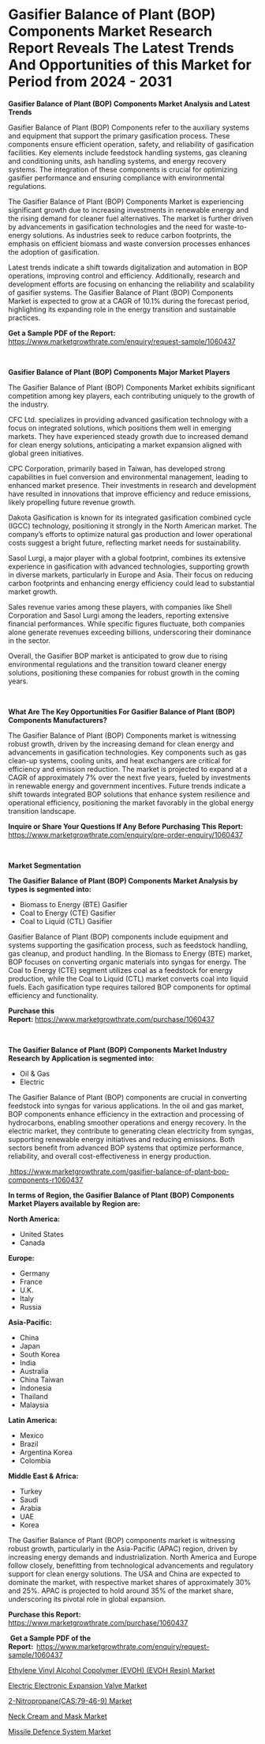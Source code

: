 <p><h1>Gasifier Balance of Plant (BOP) Components Market Research Report Reveals The Latest Trends And Opportunities of this Market for Period from 2024 - 2031</h1></p><p><strong>Gasifier Balance of Plant (BOP) Components Market Analysis and Latest Trends</strong></p>
<p><p>Gasifier Balance of Plant (BOP) Components refer to the auxiliary systems and equipment that support the primary gasification process. These components ensure efficient operation, safety, and reliability of gasification facilities. Key elements include feedstock handling systems, gas cleaning and conditioning units, ash handling systems, and energy recovery systems. The integration of these components is crucial for optimizing gasifier performance and ensuring compliance with environmental regulations.</p><p>The Gasifier Balance of Plant (BOP) Components Market is experiencing significant growth due to increasing investments in renewable energy and the rising demand for cleaner fuel alternatives. The market is further driven by advancements in gasification technologies and the need for waste-to-energy solutions. As industries seek to reduce carbon footprints, the emphasis on efficient biomass and waste conversion processes enhances the adoption of gasification.</p><p>Latest trends indicate a shift towards digitalization and automation in BOP operations, improving control and efficiency. Additionally, research and development efforts are focusing on enhancing the reliability and scalability of gasifier systems. The Gasifier Balance of Plant (BOP) Components Market is expected to grow at a CAGR of 10.1% during the forecast period, highlighting its expanding role in the energy transition and sustainable practices.</p></p>
<p><strong>Get a Sample PDF of the Report:&nbsp;</strong> <a href="https://www.marketgrowthrate.com/enquiry/request-sample/1060437">https://www.marketgrowthrate.com/enquiry/request-sample/1060437</a></p>
<p>&nbsp;</p>
<p><strong>Gasifier Balance of Plant (BOP) Components Major Market Players</strong></p>
<p><p>The Gasifier Balance of Plant (BOP) Components Market exhibits significant competition among key players, each contributing uniquely to the growth of the industry. </p><p>CFC Ltd. specializes in providing advanced gasification technology with a focus on integrated solutions, which positions them well in emerging markets. They have experienced steady growth due to increased demand for clean energy solutions, anticipating a market expansion aligned with global green initiatives.</p><p>CPC Corporation, primarily based in Taiwan, has developed strong capabilities in fuel conversion and environmental management, leading to enhanced market presence. Their investments in research and development have resulted in innovations that improve efficiency and reduce emissions, likely propelling future revenue growth.</p><p>Dakota Gasification is known for its integrated gasification combined cycle (IGCC) technology, positioning it strongly in the North American market. The company’s efforts to optimize natural gas production and lower operational costs suggest a bright future, reflecting market needs for sustainability.</p><p>Sasol Lurgi, a major player with a global footprint, combines its extensive experience in gasification with advanced technologies, supporting growth in diverse markets, particularly in Europe and Asia. Their focus on reducing carbon footprints and enhancing energy efficiency could lead to substantial market growth.</p><p>Sales revenue varies among these players, with companies like Shell Corporation and Sasol Lurgi among the leaders, reporting extensive financial performances. While specific figures fluctuate, both companies alone generate revenues exceeding billions, underscoring their dominance in the sector.</p><p>Overall, the Gasifier BOP market is anticipated to grow due to rising environmental regulations and the transition toward cleaner energy solutions, positioning these companies for robust growth in the coming years.</p></p>
<p>&nbsp;</p>
<p><strong>What Are The Key Opportunities For Gasifier Balance of Plant (BOP) Components Manufacturers?</strong></p>
<p><p>The Gasifier Balance of Plant (BOP) Components market is witnessing robust growth, driven by the increasing demand for clean energy and advancements in gasification technologies. Key components such as gas clean-up systems, cooling units, and heat exchangers are critical for efficiency and emission reduction. The market is projected to expand at a CAGR of approximately 7% over the next five years, fueled by investments in renewable energy and government incentives. Future trends indicate a shift towards integrated BOP solutions that enhance system resilience and operational efficiency, positioning the market favorably in the global energy transition landscape.</p></p>
<p><strong>Inquire or Share Your Questions If Any Before Purchasing This Report:</strong> <a href="https://www.marketgrowthrate.com/enquiry/pre-order-enquiry/1060437">https://www.marketgrowthrate.com/enquiry/pre-order-enquiry/1060437</a></p>
<p>&nbsp;</p>
<p><strong>Market Segmentation</strong></p>
<p><strong>The Gasifier Balance of Plant (BOP) Components Market Analysis by types is segmented into:</strong></p>
<p><ul><li>Biomass to Energy (BTE) Gasifier</li><li>Coal to Energy (CTE) Gasifier</li><li>Coal to Liquid (CTL) Gasifier</li></ul></p>
<p><p>Gasifier Balance of Plant (BOP) components include equipment and systems supporting the gasification process, such as feedstock handling, gas cleanup, and product handling. In the Biomass to Energy (BTE) market, BOP focuses on converting organic materials into syngas for energy. The Coal to Energy (CTE) segment utilizes coal as a feedstock for energy production, while the Coal to Liquid (CTL) market converts coal into liquid fuels. Each gasification type requires tailored BOP components for optimal efficiency and functionality.</p></p>
<p><strong>Purchase this Report:&nbsp;</strong><a href="https://www.marketgrowthrate.com/purchase/1060437">https://www.marketgrowthrate.com/purchase/1060437</a></p>
<p>&nbsp;</p>
<p><strong>The Gasifier Balance of Plant (BOP) Components Market Industry Research by Application is segmented into:</strong></p>
<p><ul><li>Oil & Gas</li><li>Electric</li></ul></p>
<p><p>The Gasifier Balance of Plant (BOP) components are crucial in converting feedstock into syngas for various applications. In the oil and gas market, BOP components enhance efficiency in the extraction and processing of hydrocarbons, enabling smoother operations and energy recovery. In the electric market, they contribute to generating clean electricity from syngas, supporting renewable energy initiatives and reducing emissions. Both sectors benefit from advanced BOP systems that optimize performance, reliability, and overall cost-effectiveness in energy production.</p></p>
<p><a href="https://www.marketgrowthrate.com/gasifier-balance-of-plant-bop-components-r1060437">&nbsp;https://www.marketgrowthrate.com/gasifier-balance-of-plant-bop-components-r1060437</a></p>
<p><strong>In terms of Region, the Gasifier Balance of Plant (BOP) Components Market Players available by Region are:</strong></p>
<p>
    <p> <strong> North America: </strong>
        <ul>
            <li>United States</li>
            <li>Canada</li>
        </ul>
        </p> 
    <p> <strong> Europe: </strong>
        <ul>
            <li>Germany</li>
            <li>France</li>
            <li>U.K.</li>
            <li>Italy</li>
            <li>Russia</li>
        </ul>
        </p> 
    <p> <strong> Asia-Pacific: </strong>
        <ul>
            <li>China</li>
            <li>Japan</li>
            <li>South Korea</li>
            <li>India</li>
            <li>Australia</li>
            <li>China Taiwan</li>
            <li>Indonesia</li>
            <li>Thailand</li>
            <li>Malaysia</li>
        </ul>
        </p> 
    <p> <strong> Latin America: </strong>
        <ul>
            <li>Mexico</li>
            <li>Brazil</li>
            <li>Argentina Korea</li>
            <li>Colombia</li>
        </ul>
        </p> 
    <p> <strong> Middle East & Africa: </strong>
        <ul>
            <li>Turkey</li>
            <li>Saudi</li>
            <li>Arabia</li>
            <li>UAE</li>
            <li>Korea</li>
        </ul>
    </p>
    </p>
<p><p>The Gasifier Balance of Plant (BOP) components market is witnessing robust growth, particularly in the Asia-Pacific (APAC) region, driven by increasing energy demands and industrialization. North America and Europe follow closely, benefitting from technological advancements and regulatory support for clean energy solutions. The USA and China are expected to dominate the market, with respective market shares of approximately 30% and 25%. APAC is projected to hold around 35% of the market share, underscoring its pivotal role in global expansion.</p></p>
<p><strong>Purchase this Report: </strong><a href="https://www.marketgrowthrate.com/purchase/1060437">https://www.marketgrowthrate.com/purchase/1060437</a></p>
<p>&nbsp;<strong>Get a Sample PDF of the Report:&nbsp;&nbsp;</strong><a href="https://www.marketgrowthrate.com/enquiry/request-sample/1060437">https://www.marketgrowthrate.com/enquiry/request-sample/1060437</a></p>
<p><strong></strong></p>
<p><p><a href="https://github.com/ashepherd82/Market-Research-Report-List-6/blob/main/ethylene-vinyl-alcohol-copolymer-evoh-evoh-resin-market.md">Ethylene Vinyl Alcohol Copolymer (EVOH) (EVOH Resin) Market</a></p><p><a href="https://issuu.com/reportprime-2/docs/electric-electronic-expansion-valve_aecc1d3c6e5eaa">Electric Electronic Expansion Valve Market</a></p><p><a href="https://issuu.com/reportprime-2/docs/2-nitropropanecas79-46-9-market-siz_aa785cda573eaf">2-Nitropropane(CAS:79-46-9) Market</a></p><p><a href="https://medium.com/@qirvhhyf42/a-comprehensive-look-at-product-type-neck-mask-neck-cream-and-application-online-sales-offline-546408b73bfa?postPublishedType=repub">Neck Cream and Mask Market</a></p><p><a href="https://www.linkedin.com/pulse/global-missile-defence-system-market-analysis-trends-forecasts-kkgwc">Missile Defence System Market</a></p></p>